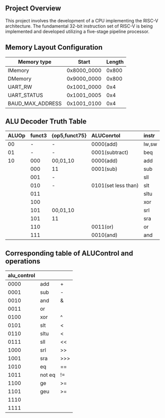 ## Project Overview

This project involves the development of a CPU implementing the RISC-V architecture. 
The fundamental 32-bit instruction set of RISC-V is being implemented and developed utilizing a five-stage pipeline processor.

## Memory Layout Configuration

| Memory type    | Start    | Length  | 
| ------- | ----------- | ----- | 
| IMemory | 0x8000_0000 | 0x800 | 
| DMemory | 0x9000_0000 | 0x800 | 
| UART_RW | 0x1001_0000 | 0x4  | 
| UART_STATUS | 0x1001_0005 | 0x4  |
| BAUD_MAX_ADDRESS | 0x1001_0100 | 0x4  |

## ALU Decoder Truth Table
|ALUOp|funct3|{op5,funct75}|ALUConrtol|instr|
|:----|:----|:----|:----|:----|
|00|-|-|0000(add)|lw,sw|
|01|-|-|0001(subtract)|beq|
|10|000|00,01,10|0000(add)|add|
| |000|11|0001(sub)|sub|
| |001|-| |sll|
| |010|-|0101(set less than)|slt|
| |011| | |sltu|
| |100| | |xor|
| |101|00,01,10| |srl|
| |101|11| |sra|
| |110| |0011(or)|or|
| |111| |0010(and)|and|

## Corresponding table of ALUControl and operations
|alu_control|||
|:----|:----|:----|
|0000|add|+|
|0001|sub|-|
|0010|and|&|
|0011|or|||
|0100|xor|^|
|0101|slt|<|
|0110|sltu|<|
|0111|sll|<<|
|1000|srl|>>|
|1001|sra|>>>|
|1010|eq|==|
|1011|not eq|!=|
|1100|ge|>=|
|1101|geu|>=|
|1110| | |
|1111| | |

